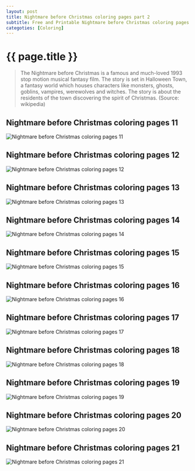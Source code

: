```yaml
---
layout: post
title: Nightmare before Christmas coloring pages part 2
subtitle: Free and Printable Nightmare before Christmas coloring pages part 2
categoties: [Coloring]
---
```

{{ page.title }}
================
> The Nightmare before Christmas is a famous and much-loved 1993 stop motion musical fantasy film. The story is set in Halloween Town, a fantasy world which houses characters like monsters, ghosts, goblins, vampires, werewolves and witches. The story is about the residents of the town discovering the spirit of Christmas. (Source: wikipedia)

## Nightmare before Christmas coloring pages 11
![Nightmare before Christmas coloring pages 11](https://hoanghabelle.github.io/images/Nightmare-before-Christmas-coloring-pages%20(11).jpg "Nightmare before Christmas coloring pages 11")

## Nightmare before Christmas coloring pages 12
![Nightmare before Christmas coloring pages 12](https://hoanghabelle.github.io/images/Nightmare-before-Christmas-coloring-pages%20(12).jpg "Nightmare before Christmas coloring pages 12")

## Nightmare before Christmas coloring pages 13
![Nightmare before Christmas coloring pages 13](https://hoanghabelle.github.io/images/Nightmare-before-Christmas-coloring-pages%20(13).jpg "Nightmare before Christmas coloring pages 13")

## Nightmare before Christmas coloring pages 14
![Nightmare before Christmas coloring pages 14](https://hoanghabelle.github.io/images/Nightmare-before-Christmas-coloring-pages%20(14).jpg "Nightmare before Christmas coloring pages 14")

<script async src="//pagead2.googlesyndication.com/pagead/js/adsbygoogle.js"></script><ins class="adsbygoogle" style="display:block" data-ad-format="fluid" data-ad-layout-key="-8i+1w-dq+e9+ft" data-ad-client="ca-pub-6753140515841889" data-ad-slot="6190446671"></ins> <script> (adsbygoogle = window.adsbygoogle || []).push({}); </script>

## Nightmare before Christmas coloring pages 15
![Nightmare before Christmas coloring pages 15](https://hoanghabelle.github.io/images/Nightmare-before-Christmas-coloring-pages%20(15).jpg "Nightmare before Christmas coloring pages 15")

## Nightmare before Christmas coloring pages 16
![Nightmare before Christmas coloring pages 16](https://hoanghabelle.github.io/images/Nightmare-before-Christmas-coloring-pages%20(16).jpg "Nightmare before Christmas coloring pages 16")

## Nightmare before Christmas coloring pages 17
![Nightmare before Christmas coloring pages 17](https://hoanghabelle.github.io/images/Nightmare-before-Christmas-coloring-pages%20(17).jpg "Nightmare before Christmas coloring pages 17")

## Nightmare before Christmas coloring pages 18
![Nightmare before Christmas coloring pages 18](https://hoanghabelle.github.io/images/Nightmare-before-Christmas-coloring-pages%20(18).jpg "Nightmare before Christmas coloring pages 18")

<script async src="//pagead2.googlesyndication.com/pagead/js/adsbygoogle.js"></script><ins class="adsbygoogle" style="display:block" data-ad-format="fluid" data-ad-layout-key="-8i+1w-dq+e9+ft" data-ad-client="ca-pub-6753140515841889" data-ad-slot="6190446671"></ins> <script> (adsbygoogle = window.adsbygoogle || []).push({}); </script>

## Nightmare before Christmas coloring pages 19
![Nightmare before Christmas coloring pages 19](https://hoanghabelle.github.io/images/Nightmare-before-Christmas-coloring-pages%20(19).jpg "Nightmare before Christmas coloring pages 19")

## Nightmare before Christmas coloring pages 20
![Nightmare before Christmas coloring pages 20](https://hoanghabelle.github.io/images/Nightmare-before-Christmas-coloring-pages%20(20).jpg "Nightmare before Christmas coloring pages 20")

## Nightmare before Christmas coloring pages 21
![Nightmare before Christmas coloring pages 21](https://hoanghabelle.github.io/images/Nightmare-before-Christmas-coloring-pages%20(21).jpg "Nightmare before Christmas coloring pages 21")

